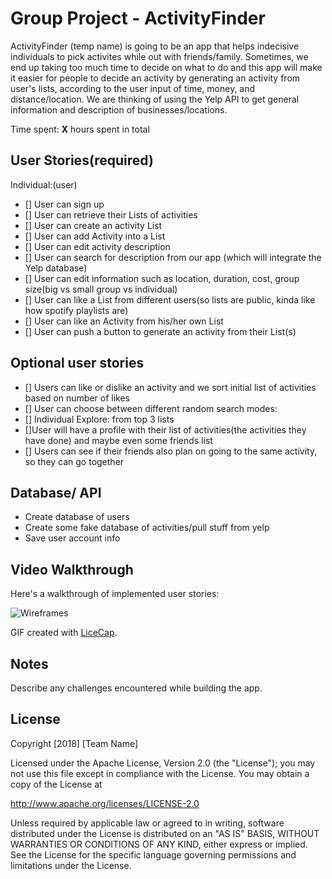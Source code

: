 # Group Project - ActivityFinder

ActivityFinder (temp name) is going to be an app  that helps indecisive individuals to pick activites while out with friends/family. Sometimes, we end up taking too much time to decide on what to do and this app will make it easier for people to decide an activity by generating an activity from user's lists, according to the user input of time, money, and distance/location. We are thinking of using the Yelp API to get general information and description of businesses/locations.

Time spent: **X** hours spent in total

## User Stories(required)
Individual:(user)
- [] User can sign up
- [] User can retrieve their Lists of activities
- [] User can create an activity List
- [] User can add Activity into a List
- [] User can edit activity description
- [] User can search for description from our app (which will integrate the Yelp database)
- [] User can edit information such as location, duration, cost, group size(big vs small group vs individual)
- [] User can like a List from different users(so lists are public, kinda like how spotify playlists are)
- [] User can like an Activity from his/her own List
- [] User can push a button to generate an activity from their List(s)

## Optional user stories
- [] Users can like or dislike an activity and we sort initial list of activities based on number of likes
- [] User can choose between different random search modes:
- [] Individual Explore: from top 3 lists
- []User will have a profile with their list of activities(the activities they have done) and maybe even some friends list
- [] Users can see if their friends also plan on going to the same activity, so they can go together

## Database/ API
- Create database of users
- Create some fake database of activities/pull stuff from yelp
- Save user account info

## Video Walkthrough

Here's a walkthrough of implemented user stories:

<img src='https://i.imgur.com/OtpjVnb.png' title='Wireframes' width='' alt='Wireframes' />

GIF created with [LiceCap](http://www.cockos.com/licecap/).

## Notes

Describe any challenges encountered while building the app.

## License

Copyright [2018] [Team Name]

Licensed under the Apache License, Version 2.0 (the "License");
you may not use this file except in compliance with the License.
You may obtain a copy of the License at

http://www.apache.org/licenses/LICENSE-2.0

Unless required by applicable law or agreed to in writing, software
distributed under the License is distributed on an "AS IS" BASIS,
WITHOUT WARRANTIES OR CONDITIONS OF ANY KIND, either express or implied.
See the License for the specific language governing permissions and
limitations under the License.
